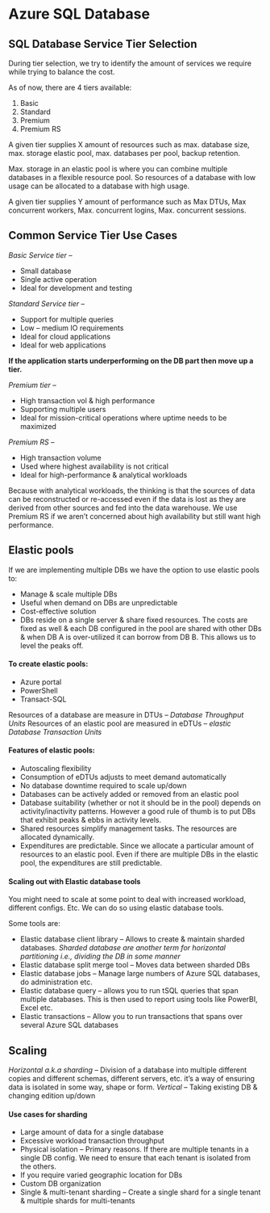 # Azure SQL Database
## SQL Database Service Tier Selection
During tier selection, we try to identify the amount of services we require while trying to balance the cost.

As of now, there are 4 tiers available:
1. Basic
2. Standard
3. Premium
4. Premium RS

A given tier supplies X amount of resources such as max. database size, max. storage elastic pool, max. databases per pool, backup retention.

Max. storage in an elastic pool is where you can combine multiple databases in a flexible resource pool. So resources of a database with low usage can be allocated to a database with high usage.

A given tier supplies Y amount of performance such as Max DTUs, Max concurrent workers, Max. concurrent logins, Max. concurrent sessions.

## Common Service Tier Use Cases

*Basic Service tier –*
- Small database
- Single active operation
- Ideal for development and testing

*Standard Service tier –*
- Support for multiple queries
- Low – medium IO requirements
- Ideal for cloud applications 
- Ideal for web applications

**If the application starts underperforming on the DB part then move up a tier.**

*Premium tier –*
- High transaction vol & high performance
- Supporting multiple users
- Ideal for mission-critical operations where uptime needs to be maximized

*Premium RS –*
- High transaction volume
- Used where highest availability is not critical
- Ideal for high-performance & analytical workloads

Because with analytical workloads, the thinking is that the sources of data can be reconstructed or re-accessed even if the data is lost as they are derived from other sources and fed into the data warehouse. We use Premium RS if we aren’t concerned about high availability but still want high performance.

## Elastic pools
If we are implementing multiple DBs we have the option to use elastic pools to:
- Manage & scale multiple DBs
- Useful when demand on DBs are unpredictable
- Cost-effective solution
- DBs reside on a single server & share fixed resources. The costs are fixed as well & each DB configured in the pool are shared with other DBs & when DB A is over-utilized it can borrow from DB B. This allows us to level the peaks off.

#### To create elastic pools:
- Azure portal
- PowerShell
- Transact-SQL

Resources of a database are measure in DTUs – *Database Throughput Units*
Resources of an elastic pool are measured in eDTUs – *elastic Database Transaction Units*   

#### Features of elastic pools:
- Autoscaling flexibility
- Consumption of eDTUs adjusts to meet demand automatically
- No database downtime required to scale up/down
- Databases can be actively added or removed from an elastic pool
- Database suitability (whether or not it should be in the pool) depends on activity/inactivity patterns. However a good rule of thumb is to put DBs that exhibit peaks & ebbs in activity levels.
- Shared resources simplify management tasks. The resources are allocated dynamically.
- Expenditures are predictable. Since we allocate a particular amount of resources to an elastic pool. Even if there are multiple DBs in the elastic pool, the expenditures are still predictable.

#### Scaling out with Elastic database tools
You might need to scale at some point to deal with increased workload, different configs. Etc.
We can do so using elastic database tools.

Some tools are:
- Elastic database client library – Allows to create & maintain sharded databases.
*Sharded database are another term for horizontal partitioning i.e., dividing the DB in some manner*
- Elastic database split merge tool – Moves data between sharded DBs
- Elastic database jobs – Manage large numbers of Azure SQL databases, do administration etc.
- Elastic database query – allows you to run tSQL queries that span multiple databases. This is then used to report using tools like PowerBI, Excel etc.
- Elastic transactions – Allow you to run transactions that spans over several Azure SQL databases

## Scaling
*Horizontal a.k.a sharding* – Division of a database into multiple different copies and different schemas, different servers, etc. it’s a way of ensuring data is isolated in some way, shape or form.
*Vertical* – Taking existing DB & changing edition up/down

#### Use cases for sharding
- Large amount of data for a single database
- Excessive workload transaction throughput
- Physical isolation – Primary reasons. If there are multiple tenants in a single DB config. We need to ensure that each tenant is isolated from the others.
- If you require varied geographic location for DBs
- Custom DB organization
- Single & multi-tenant sharding – Create a single shard for a single tenant & multiple shards for multi-tenants
